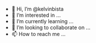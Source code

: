 - 👋 Hi, I’m @kelvinbista
- 👀 I’m interested in ...
- 🌱 I’m currently learning ...
- 💞️ I’m looking to collaborate on ...
- 📫 How to reach me ...

<!---
kelvinbista/kelvinbista is a ✨ special ✨ repository because its `README.md` (this file) appears on your GitHub profile.
You can click the Preview link to take a look at your changes.
--->
